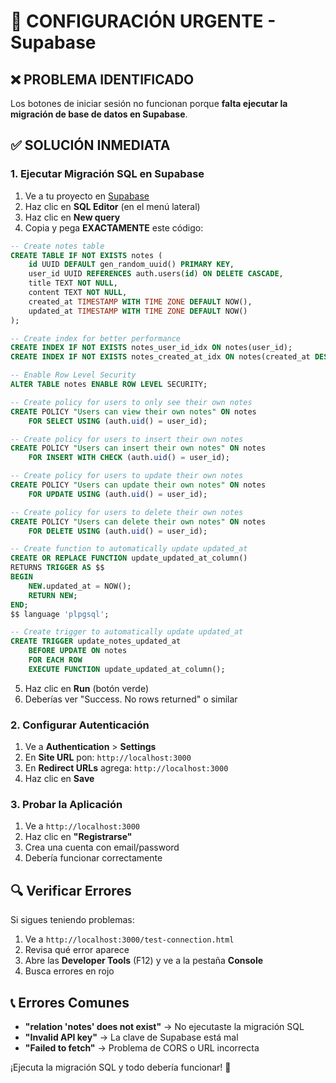 # 🚨 CONFIGURACIÓN URGENTE - Supabase

## ❌ **PROBLEMA IDENTIFICADO**
Los botones de iniciar sesión no funcionan porque **falta ejecutar la migración de base de datos en Supabase**.

## ✅ **SOLUCIÓN INMEDIATA**

### 1. **Ejecutar Migración SQL en Supabase**

1. Ve a tu proyecto en [Supabase](https://supabase.com)
2. Haz clic en **SQL Editor** (en el menú lateral)
3. Haz clic en **New query**
4. Copia y pega **EXACTAMENTE** este código:

```sql
-- Create notes table
CREATE TABLE IF NOT EXISTS notes (
    id UUID DEFAULT gen_random_uuid() PRIMARY KEY,
    user_id UUID REFERENCES auth.users(id) ON DELETE CASCADE,
    title TEXT NOT NULL,
    content TEXT NOT NULL,
    created_at TIMESTAMP WITH TIME ZONE DEFAULT NOW(),
    updated_at TIMESTAMP WITH TIME ZONE DEFAULT NOW()
);

-- Create index for better performance
CREATE INDEX IF NOT EXISTS notes_user_id_idx ON notes(user_id);
CREATE INDEX IF NOT EXISTS notes_created_at_idx ON notes(created_at DESC);

-- Enable Row Level Security
ALTER TABLE notes ENABLE ROW LEVEL SECURITY;

-- Create policy for users to only see their own notes
CREATE POLICY "Users can view their own notes" ON notes
    FOR SELECT USING (auth.uid() = user_id);

-- Create policy for users to insert their own notes
CREATE POLICY "Users can insert their own notes" ON notes
    FOR INSERT WITH CHECK (auth.uid() = user_id);

-- Create policy for users to update their own notes
CREATE POLICY "Users can update their own notes" ON notes
    FOR UPDATE USING (auth.uid() = user_id);

-- Create policy for users to delete their own notes
CREATE POLICY "Users can delete their own notes" ON notes
    FOR DELETE USING (auth.uid() = user_id);

-- Create function to automatically update updated_at
CREATE OR REPLACE FUNCTION update_updated_at_column()
RETURNS TRIGGER AS $$
BEGIN
    NEW.updated_at = NOW();
    RETURN NEW;
END;
$$ language 'plpgsql';

-- Create trigger to automatically update updated_at
CREATE TRIGGER update_notes_updated_at 
    BEFORE UPDATE ON notes 
    FOR EACH ROW 
    EXECUTE FUNCTION update_updated_at_column();
```

5. Haz clic en **Run** (botón verde)
6. Deberías ver "Success. No rows returned" o similar

### 2. **Configurar Autenticación**

1. Ve a **Authentication** > **Settings**
2. En **Site URL** pon: `http://localhost:3000`
3. En **Redirect URLs** agrega: `http://localhost:3000`
4. Haz clic en **Save**

### 3. **Probar la Aplicación**

1. Ve a `http://localhost:3000`
2. Haz clic en **"Registrarse"**
3. Crea una cuenta con email/password
4. Debería funcionar correctamente

## 🔍 **Verificar Errores**

Si sigues teniendo problemas:

1. Ve a `http://localhost:3000/test-connection.html`
2. Revisa qué error aparece
3. Abre las **Developer Tools** (F12) y ve a la pestaña **Console**
4. Busca errores en rojo

## 📞 **Errores Comunes**

- **"relation 'notes' does not exist"** → No ejecutaste la migración SQL
- **"Invalid API key"** → La clave de Supabase está mal
- **"Failed to fetch"** → Problema de CORS o URL incorrecta

¡Ejecuta la migración SQL y todo debería funcionar! 🚀
